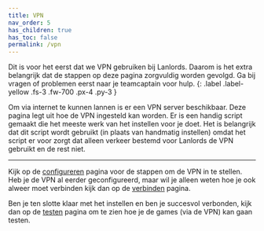 ```yaml
---
title: VPN
nav_order: 5
has_children: true
has_toc: false
permalink: /vpn
---
```


Dit is voor het eerst dat we VPN gebruiken bij Lanlords. Daarom is het extra
belangrijk dat de stappen op deze pagina zorgvuldig worden gevolgd. Ga bij
vragen of problemen eerst naar je teamcaptain voor hulp.
{: .label .label-yellow .fs-3 .fw-700 .px-4 .py-3	}

Om via internet te kunnen lannen is er een VPN server beschikbaar. Deze pagina
legt uit hoe de VPN ingesteld kan worden. Er is een handig script gemaakt die
het meeste werk van het instellen voor je doet. Het is belangrijk dat dit script
wordt gebruikt (in plaats van handmatig instellen) omdat het script er voor
zorgt dat alleen verkeer bestemd voor Lanlords de VPN gebruikt en de rest niet.

---

Kijk op de [configureren](configureren) pagina voor de stappen om de VPN in te
stellen. Heb je de VPN al eerder geconfigureerd, maar wil je alleen weten hoe je
ook alweer moet verbinden kijk dan op de [verbinden](verbinden) pagina.

Ben je ten slotte klaar met het instellen en ben je succesvol verbonden, kijk
dan op de [testen](testen) pagina om te zien hoe je de games (via de VPN) kan
gaan testen.
